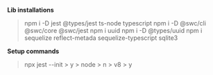 **Lib installations**

> npm i -D jest @types/jest ts-node typescript
> npm i -D @swc/cli @swc/core @swc/jest
> npm i uuid
> npm i -D @types/uuid
> npm i sequelize reflect-metada sequelize-typescript sqlite3

**Setup commands**
> npx jest --init
    > y
    > node
    > n
    > v8
    > y
